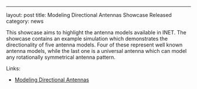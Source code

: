 ---
layout: post
title: Modeling Directional Antennas Showcase Released
category: news

This showcase aims to highlight the antenna models available in INET.
The showcase contains an example simulation which demonstrates the
directionality of five antenna models. Four of these represent well
known antenna models, while the last one is a universal antenna
which can model any rotationally symmetrical antenna pattern.

Links:
* [Modeling Directional Antennas](https://inet.omnetpp.org/docs/showcases/wireless/directionalantennas/doc/)